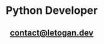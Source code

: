 <div align="center">
 <h1>Python Developer</h1>
 <h2><a href="mailto:contact@letogan.dev">contact@letogan.dev</a></h2>
</div>


